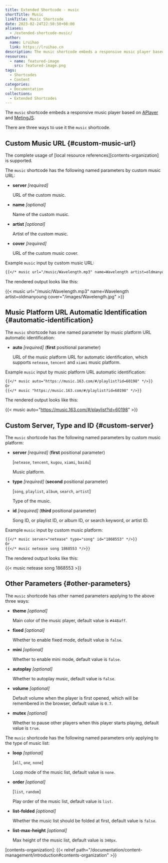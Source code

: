 ```yaml
---
title: Extended Shortcode - music
shortTitle: Music
linkTitle: Music Shortcode
date: 2023-02-24T22:50:50+08:00
aliases:
  - /extended-shortcode-music/
author:
  name: Lruihao
  link: https://lruihao.cn
description: The music shortcode embeds a responsive music player based on APlayer and MetingJS library.
resources:
  - name: featured-image
    src: featured-image.png
tags:
  - Shortcodes
  - Content
categories:
  - Documentation
collections:
  - Extended Shortcodes
---
```


The `music` shortcode embeds a responsive music player based on [APlayer][aplayer] and [MetingJS][metingjs].

<!--more-->

There are three ways to use it the `music` shortcode.

## Custom Music URL {#custom-music-url}

The complete usage of [local resource references][contents-organization] is supported.

The `music` shortcode has the following named parameters by custom music URL:

- **server** _[required]_

    URL of the custom music.

- **name** _[optional]_

    Name of the custom music.

- **artist** _[optional]_

    Artist of the custom music.

- **cover** _[required]_

    URL of the custom music cover.

Example `music` input by custom music URL:

```markdown
{{</* music url="/music/Wavelength.mp3" name=Wavelength artist=oldmanyoung cover="/images/Wavelength.jpg" */>}}
```

The rendered output looks like this:

{{< music url="/music/Wavelength.mp3" name=Wavelength artist=oldmanyoung cover="/images/Wavelength.jpg" >}}

## Music Platform URL Automatic Identification {#automatic-identification}

The `music` shortcode has one named parameter by music platform URL automatic identification:

- **auto** _[required]_ (**first** positional parameter)

    URL of the music platform URL for automatic identification,
    which supports `netease`, `tencent` and `xiami` music platform.

Example `music` input by music platform URL automatic identification:

```markdown
{{</* music auto="https://music.163.com/#/playlist?id=60198" */>}}
Or
{{</* music "https://music.163.com/#/playlist?id=60198" */>}}
```

The rendered output looks like this:

{{< music auto="https://music.163.com/#/playlist?id=60198" >}}

## Custom Server, Type and ID {#custom-server}

The `music` shortcode has the following named parameters by custom music platform:

- **server** _[required]_ (**first** positional parameter)

    [`netease`, `tencent`, `kugou`, `xiami`, `baidu`]

    Music platform.

- **type** _[required]_ (**second** positional parameter)

    [`song`, `playlist`, `album`, `search`, `artist`]

    Type of the music.

- **id** _[required]_ (**third** positional parameter)

    Song ID, or playlist ID, or album ID, or search keyword, or artist ID.

Example `music` input by custom music platform:

```markdown
{{</* music server="netease" type="song" id="1868553" */>}}
Or
{{</* music netease song 1868553 */>}}
```

The rendered output looks like this:

{{< music netease song 1868553 >}}

## Other Parameters {#other-parameters}

The `music` shortcode has other named parameters applying to the above three ways:

- **theme** _[optional]_

    Main color of the music player, default value is `#448aff`.

- **fixed** _[optional]_

    Whether to enable fixed mode, default value is `false`.

- **mini** _[optional]_

    Whether to enable mini mode, default value is `false`.

- **autoplay** _[optional]_

    Whether to autoplay music, default value is `false`.

- **volume** _[optional]_

    Default volume when the player is first opened, which will be remembered in the browser, default value is `0.7`.

- **mutex** _[optional]_

    Whether to pause other players when this player starts playing, default value is `true`.

The `music` shortcode has the following named parameters only applying to the type of music list:

- **loop** _[optional]_

    [`all`, `one`, `none`]

    Loop mode of the music list, default value is `none`.

- **order** _[optional]_

    [`list`, `random`]

    Play order of the music list, default value is `list`.

- **list-folded** _[optional]_

    Whether the music list should be folded at first, default value is `false`.

- **list-max-height** _[optional]_

    Max height of the music list, default value is `340px`.

<!-- link reference definition -->
<!-- markdownlint-disable-file reference-links-images -->
[aplayer]: https://github.com/MoePlayer/APlayer
[metingjs]: https://github.com/metowolf/MetingJS
[contents-organization]: {{< relref path="/documentation/content-management/introduction#contents-organization" >}}
